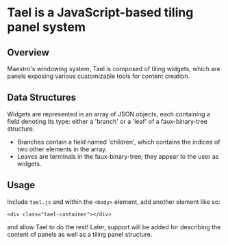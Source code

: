 # Tael is a JavaScript-based tiling panel system

## Overview
Maestro's windowing system, Tael is composed of tiling widgets, which are panels
exposing various customizable tools for content creation.

## Data Structures
Widgets are represented in an array of JSON objects, each containing a field
denoting its type: either a 'branch' or a 'leaf' of a faux-binary-tree
structure.

- Branches contain a field named 'children', which contains the indices of two
  other elements in the array.
- Leaves are terminals in the faux-binary-tree; they appear to the user as
  widgets.

## Usage
Include `tael.js` and within the `<body>` element, add another element like so:

`<div class="tael-container"></div>`

and allow Tael to do the rest! Later, support will be added for describing the
content of panels as well as a tiling panel structure.
